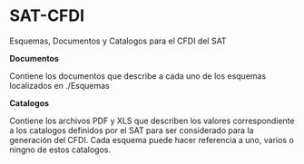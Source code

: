# SAT-CFDI
Esquemas, Documentos y Catalogos para el CFDI del SAT

**Documentos**

Contiene los documentos que describe a cada uno de los esquemas localizados en ./Esquemas

**Catalogos**

Contiene los archivos PDF y XLS que describen los valores correspondiente a los catalogos
definidos por el SAT para ser considerado para la generación del CFDI. Cada esquema puede
hacer referencia a uno, varios o ningno de estos catalogos.

